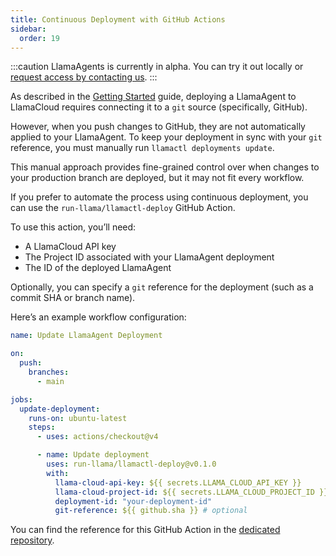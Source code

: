 ```yaml
---
title: Continuous Deployment with GitHub Actions
sidebar:
  order: 19
---
```

:::caution
LlamaAgents is currently in alpha. You can try it out locally or [request access by contacting us](https://landing.llamaindex.ai/llamaagents?utm_source=docs).
:::

As described in the [Getting Started](/python/cloud/llamaagents/getting-started) guide, deploying a LlamaAgent to LlamaCloud requires connecting it to a `git` source (specifically, GitHub).

However, when you push changes to GitHub, they are not automatically applied to your LlamaAgent. To keep your deployment in sync with your `git` reference, you must manually run `llamactl deployments update`.

This manual approach provides fine-grained control over when changes to your production branch are deployed, but it may not fit every workflow.

If you prefer to automate the process using continuous deployment, you can use the `run-llama/llamactl-deploy` GitHub Action.

To use this action, you’ll need:

- A LlamaCloud API key
- The Project ID associated with your LlamaAgent deployment
- The ID of the deployed LlamaAgent

Optionally, you can specify a `git` reference for the deployment (such as a commit SHA or branch name).

Here’s an example workflow configuration:

```yaml
name: Update LlamaAgent Deployment

on:
  push:
    branches:
      - main

jobs:
  update-deployment:
    runs-on: ubuntu-latest
    steps:
      - uses: actions/checkout@v4

      - name: Update deployment
        uses: run-llama/llamactl-deploy@v0.1.0
        with:
          llama-cloud-api-key: ${{ secrets.LLAMA_CLOUD_API_KEY }}
          llama-cloud-project-id: ${{ secrets.LLAMA_CLOUD_PROJECT_ID }}
          deployment-id: "your-deployment-id"
          git-reference: ${{ github.sha }} # optional
```

You can find the reference for this GitHub Action in the [dedicated repository](https://github.com/run-llama/llamactl-deploy).
